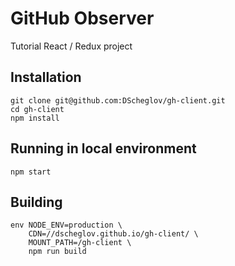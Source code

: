 # GitHub Observer

Tutorial React / Redux project

## Installation

```shell
git clone git@github.com:DScheglov/gh-client.git
cd gh-client
npm install
```

## Running in local environment

```shell
npm start
```

## Building

```shell
env NODE_ENV=production \ 
    CDN=//dscheglov.github.io/gh-client/ \
    MOUNT_PATH=/gh-client \
    npm run build
```